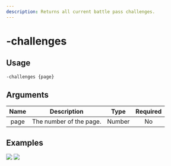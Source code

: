 ```yaml
---
description: Returns all current battle pass challenges.
---
```


# -challenges

## Usage

```
-challenges {page}
```

## Arguments

| Name | Description             | Type   | Required |
| :--: | :---------------------: | :----: | :------: |
| page | The number of the page. | Number | No       |

## Examples

![](https://user-images.githubusercontent.com/111157596/229904264-1fe006ab-f5a5-4905-b969-bdcc2c8fc9b6.png)
![](https://user-images.githubusercontent.com/111157596/229904275-33c90c92-653c-4e54-a89f-3b78ba4a2982.png)
